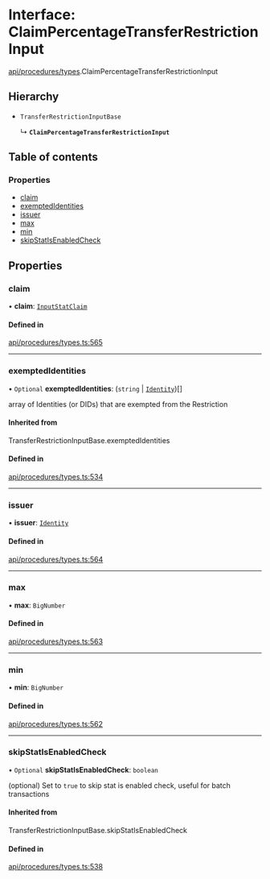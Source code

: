 # Interface: ClaimPercentageTransferRestrictionInput

[api/procedures/types](../wiki/api.procedures.types).ClaimPercentageTransferRestrictionInput

## Hierarchy

- `TransferRestrictionInputBase`

  ↳ **`ClaimPercentageTransferRestrictionInput`**

## Table of contents

### Properties

- [claim](../wiki/api.procedures.types.ClaimPercentageTransferRestrictionInput#claim)
- [exemptedIdentities](../wiki/api.procedures.types.ClaimPercentageTransferRestrictionInput#exemptedidentities)
- [issuer](../wiki/api.procedures.types.ClaimPercentageTransferRestrictionInput#issuer)
- [max](../wiki/api.procedures.types.ClaimPercentageTransferRestrictionInput#max)
- [min](../wiki/api.procedures.types.ClaimPercentageTransferRestrictionInput#min)
- [skipStatIsEnabledCheck](../wiki/api.procedures.types.ClaimPercentageTransferRestrictionInput#skipstatisenabledcheck)

## Properties

### claim

• **claim**: [`InputStatClaim`](../wiki/api.entities.types#inputstatclaim)

#### Defined in

[api/procedures/types.ts:565](https://github.com/PolymeshAssociation/polymesh-sdk/blob/8a9e72221/src/api/procedures/types.ts#L565)

___

### exemptedIdentities

• `Optional` **exemptedIdentities**: (`string` \| [`Identity`](../wiki/api.entities.Identity.Identity))[]

array of Identities (or DIDs) that are exempted from the Restriction

#### Inherited from

TransferRestrictionInputBase.exemptedIdentities

#### Defined in

[api/procedures/types.ts:534](https://github.com/PolymeshAssociation/polymesh-sdk/blob/8a9e72221/src/api/procedures/types.ts#L534)

___

### issuer

• **issuer**: [`Identity`](../wiki/api.entities.Identity.Identity)

#### Defined in

[api/procedures/types.ts:564](https://github.com/PolymeshAssociation/polymesh-sdk/blob/8a9e72221/src/api/procedures/types.ts#L564)

___

### max

• **max**: `BigNumber`

#### Defined in

[api/procedures/types.ts:563](https://github.com/PolymeshAssociation/polymesh-sdk/blob/8a9e72221/src/api/procedures/types.ts#L563)

___

### min

• **min**: `BigNumber`

#### Defined in

[api/procedures/types.ts:562](https://github.com/PolymeshAssociation/polymesh-sdk/blob/8a9e72221/src/api/procedures/types.ts#L562)

___

### skipStatIsEnabledCheck

• `Optional` **skipStatIsEnabledCheck**: `boolean`

(optional) Set to `true` to skip stat is enabled check, useful for batch transactions

#### Inherited from

TransferRestrictionInputBase.skipStatIsEnabledCheck

#### Defined in

[api/procedures/types.ts:538](https://github.com/PolymeshAssociation/polymesh-sdk/blob/8a9e72221/src/api/procedures/types.ts#L538)
